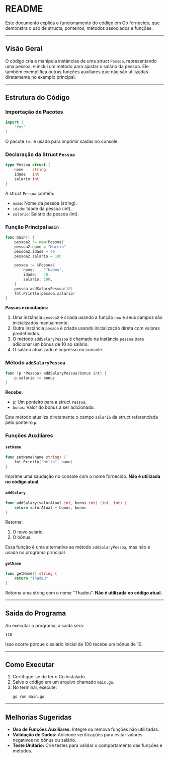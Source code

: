 # README

Este documento explica o funcionamento do código em Go fornecido, que demonstra o uso de structs, ponteiros, métodos associados e funções.

---

## Visão Geral

O código cria e manipula instâncias de uma struct `Pessoa`, representando uma pessoa, e inclui um método para ajustar o salário da pessoa. Ele também exemplifica outras funções auxiliares que não são utilizadas diretamente no exemplo principal.

---

## Estrutura do Código

### Importação de Pacotes
```go
import (
    "fmt"
)
```
O pacote `fmt` é usado para imprimir saídas no console.

### Declaração da Struct `Pessoa`
```go
type Pessoa struct {
    nome    string
    idade   int
    salario int
}
```
A struct `Pessoa` contém:
- `nome`: Nome da pessoa (string).
- `idade`: Idade da pessoa (int).
- `salario`: Salário da pessoa (int).

### Função Principal `main`
```go
func main() {
    pessoa2 := new(Pessoa)
    pessoa2.nome = "Marcio"
    pessoa2.idade = 40
    pessoa2.salario = 100

    pessoa := &Pessoa{
        nome:    "Thadeu",
        idade:   40,
        salario: 100,
    }
    pessoa.addSalaryPessoa(10)
    fmt.Println(pessoa.salario)
}
```
**Passos executados:**
1. Uma instância `pessoa2` é criada usando a função `new` e seus campos são inicializados manualmente.
2. Outra instância `pessoa` é criada usando inicialização direta com valores predefinidos.
3. O método `addSalaryPessoa` é chamado na instância `pessoa` para adicionar um bônus de 10 ao salário.
4. O salário atualizado é impresso no console.

### Método `addSalaryPessoa`
```go
func (p *Pessoa) addSalaryPessoa(bonus int) {
    p.salario += bonus
}
```
**Recebe:**
- `p`: Um ponteiro para a struct `Pessoa`.
- `bonus`: Valor do bônus a ser adicionado.

Este método atualiza diretamente o campo `salario` da struct referenciada pelo ponteiro `p`.

### Funções Auxiliares

#### `setName`
```go
func setName(name string) {
    fmt.Println("Hello", name)
}
```
Imprime uma saudação no console com o nome fornecido. **Não é utilizada no código atual.**

#### `addSalary`
```go
func addSalary(valorAtual int, bonus int) (int, int) {
    return valorAtual + bonus, bonus
}
```
Retorna:
1. O novo salário.
2. O bônus.

Essa função é uma alternativa ao método `addSalaryPessoa`, mas não é usada no programa principal.

#### `getName`
```go
func getName() string {
    return "Thadeu"
}
```
Retorna uma string com o nome "Thadeu". **Não é utilizada no código atual.**

---

## Saída do Programa
Ao executar o programa, a saída será:
```
110
```
Isso ocorre porque o salário inicial de 100 recebe um bônus de 10.

---

## Como Executar
1. Certifique-se de ter o Go instalado.
2. Salve o código em um arquivo chamado `main.go`.
3. No terminal, execute:
   ```bash
   go run main.go
   ```

---

## Melhorias Sugeridas
- **Uso de Funções Auxiliares:** Integre ou remova funções não utilizadas.
- **Validação de Dados:** Adicione verificações para evitar valores negativos no bônus ou salário.
- **Teste Unitário:** Crie testes para validar o comportamento das funções e métodos.
